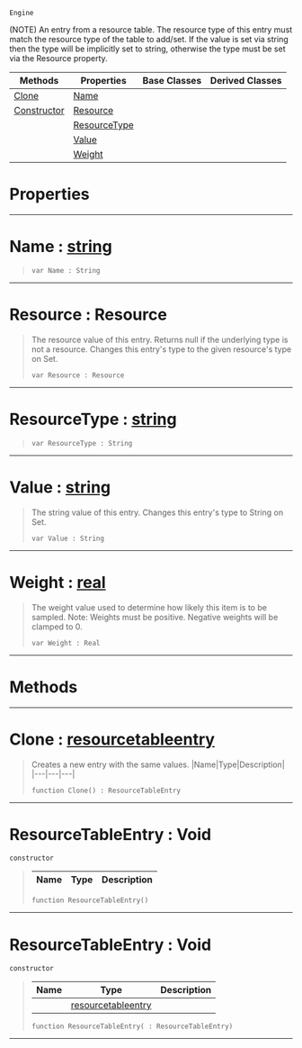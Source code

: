  `Engine`

(NOTE) An entry from a resource table. The resource type of this entry must match the resource type of the table to add/set. If the value is set via string then the type will be implicitly set to string, otherwise the type must be set via the Resource property.

|Methods|Properties|Base Classes|Derived Classes|
|---|---|---|---|
|[ Clone](https://plasmaengine.github.io/PlasmaDocs/Plasma1/C++/code_reference/class_reference/resourcetableentry.markdown#clone-plasma-engine-docume)|[ Name](https://plasmaengine.github.io/PlasmaDocs/Plasma1/C++/code_reference/class_reference/resourcetableentry.markdown#name-plasma-engine-documen)| | |
|[ Constructor](https://plasmaengine.github.io/PlasmaDocs/Plasma1/C++/code_reference/class_reference/resourcetableentry.markdown#resourcetableentry-void)|[ Resource](https://plasmaengine.github.io/PlasmaDocs/Plasma1/C++/code_reference/class_reference/resourcetableentry.markdown#resource-resource)| | |
| |[ ResourceType](https://plasmaengine.github.io/PlasmaDocs/Plasma1/C++/code_reference/class_reference/resourcetableentry.markdown#resourcetype-plasma-engine)| | |
| |[ Value](https://plasmaengine.github.io/PlasmaDocs/Plasma1/C++/code_reference/class_reference/resourcetableentry.markdown#value-plasma-engine-docume)| | |
| |[ Weight](https://plasmaengine.github.io/PlasmaDocs/Plasma1/C++/code_reference/class_reference/resourcetableentry.markdown#weight-plasma-engine-docum)| | |


 #  Properties


---  
 #  Name : [string](https://plasmaengine.github.io/PlasmaDocs/Plasma1/C++/code_reference/lightning_base_types/string.markdown)

> 
> ``` lang=cpp, name=Lightning
> var Name : String


---  
 #  Resource : Resource

> The resource value of this entry. Returns null if the underlying type is not a resource. Changes this entry's type to the given resource's type on Set.
> ``` lang=cpp, name=Lightning
> var Resource : Resource


---  
 #  ResourceType : [string](https://plasmaengine.github.io/PlasmaDocs/Plasma1/C++/code_reference/lightning_base_types/string.markdown)

> 
> ``` lang=cpp, name=Lightning
> var ResourceType : String


---  
 #  Value : [string](https://plasmaengine.github.io/PlasmaDocs/Plasma1/C++/code_reference/lightning_base_types/string.markdown)

> The string value of this entry. Changes this entry's type to String on Set.
> ``` lang=cpp, name=Lightning
> var Value : String


---  
 #  Weight : [real](https://plasmaengine.github.io/PlasmaDocs/Plasma1/C++/code_reference/lightning_base_types/real.markdown)

> The weight value used to determine how likely this item is to be sampled. Note: Weights must be positive. Negative weights will be clamped to 0.
> ``` lang=cpp, name=Lightning
> var Weight : Real


---  
 #  Methods


---  
 #  Clone : [resourcetableentry](https://plasmaengine.github.io/PlasmaDocs/Plasma1/C++/code_reference/class_reference/resourcetableentry.markdown)

> Creates a new entry with the same values.
> |Name|Type|Description|
> |---|---|---|
> ``` lang=cpp, name=Lightning
> function Clone() : ResourceTableEntry
> ``` 


---  
 #  ResourceTableEntry : Void

 `constructor`

> 
> |Name|Type|Description|
> |---|---|---|
> ``` lang=cpp, name=Lightning
> function ResourceTableEntry()
> ``` 


---  
 #  ResourceTableEntry : Void

 `constructor`

> 
> |Name|Type|Description|
> |---|---|---|
> ||[resourcetableentry](https://plasmaengine.github.io/PlasmaDocs/Plasma1/C++/code_reference/class_reference/resourcetableentry.markdown)| |
> ``` lang=cpp, name=Lightning
> function ResourceTableEntry( : ResourceTableEntry)
> ``` 


---  
 

 